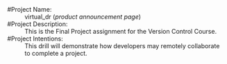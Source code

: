 <dl>
  <dt>#Project Name:</dt>
  <dd>virtual_dr (<em>product announcement page</em>)</dd>

  <dt>#Project Description:</dt>
  <dd>This is the Final Project assignment for the Version Control Course.</dd>

  <dt>#Project Intentions:</dt>
  <dd>This drill will demonstrate how developers may remotely collaborate to complete a project.</dd>
</dl>
